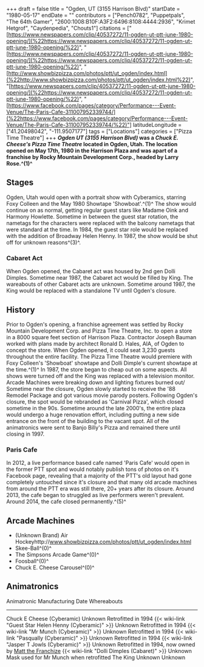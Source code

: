 +++
draft = false
title = "Ogden, UT (3155 Harrison Blvd)"
startDate = "1980-05-17"
endDate = ""
contributors = ["Pench0782", "Puppetpals", "The 64th Gamer", "2600:1008:B10F:A3F2:6496:8108:4444:2936", "Krimet Hetgrof", "Caydenpedia", "Chouts1"]
citations = ["[https://www.newspapers.com/clip/40537272/11-ogden-ut-ptt-june-1980-opening/](%22https://www.newspapers.com/clip/40537272/11-ogden-ut-ptt-june-1980-opening/%22)", "[https://www.newspapers.com/clip/40537272/11-ogden-ut-ptt-june-1980-opening/](%22https://www.newspapers.com/clip/40537272/11-ogden-ut-ptt-june-1980-opening/%22)", "[http://www.showbizpizza.com/photos/ptt/ut_ogden/index.html](%22http://www.showbizpizza.com/photos/ptt/ut_ogden/index.html%22)", "[https://www.newspapers.com/clip/40537272/11-ogden-ut-ptt-june-1980-opening/](%22https://www.newspapers.com/clip/40537272/11-ogden-ut-ptt-june-1980-opening/%22)", "[https://www.facebook.com/pages/category/Performance---Event-Venue/The-Paris-Cafe-311007952339744/](%22https://www.facebook.com/pages/category/Performance---Event-Venue/The-Paris-Cafe-311007952339744/%22)"]
latitudeLongitude = ["41.20498042", "-111.9507177"]
tags = ["Locations"]
categories = ["Pizza Time Theatre"]
+++
***Ogden UT (3155 Harrison Blvd)* was a *Chuck E. Cheese's Pizza Time Theatre* located in Ogden, Utah.
The location opened on May 17th, 1980 in the Harrison Plaza and was apart of a franchise by Rocky Mountain Development Corp., headed by Larry Rose.^(1)^**

## Stages

Ogden, Utah would open with a portrait show with Cyberamics, starring Foxy Colleen and the May 1980 Showtape 'Showboat'.^(1)^ The show would continue on as normal, getting regular guest stars like Madame Oink and Harmony Howlette. Sometime in between the guest star rotation, the nametags for the characters were replaced with the balcony nametags that were standard at the time. In 1984, the guest star role would be replaced with the addition of Broadway Helen Henny. In 1987, the show would be shut off for unknown reasons^(3)^.

### Cabaret Act

When Ogden opened, the Cabaret act was housed by 2nd gen Dolli Dimples. Sometime near 1987, the Cabaret act would be filled by King. The wareabouts of other Cabaret acts are unknown. Sometime around 1987, the King would be replaced with a standalone TV until Ogden's closure.

## History

Prior to Ogden's opening, a franchise agreement was settled by Rocky Mountain Development Corp. and Pizza Time Theatre, Inc. to open a store in a 8000 square feet section of Harrison Plaza. Contractor Joseph Bauman worked with plans made by architect Ronald D. Hales, AIA, of Ogden to concept the store. When Ogden opened, it could seat 3,230 guests throughout the entire facility. The Pizza Time Theatre would premiere with Foxy Colleen's 'Showboat' showtape and Dolli Dimple's current showtape at the time.^(1)^
In 1987, the store began to cheap out on some aspects. All shows were turned off and the King was replaced with a television monitor. Arcade Machines were breaking down and lighting fixtures burned out/
Sometime near the closure, Ogden slowly started to receive the '88 Remodel Package and got various movie parody posters.
Following Ogden's closure, the spot would be rebranded as 'Carnival Pizza', which closed sometime in the 90s. Sometime around the late 2000's, the entire plaza would undergo a huge renovation effort, including putting a new side entrance on the front of the building to the vacant spot. All of the animatronics were sent to Banjo Billy's Pizza and remained there until closing in 1997.

### Paris Cafe

In 2012, a live performance based cafe named 'Paris Cafe' would open in the former PTT spot and would notably publish tons of photos on it's Facebook page, revealing that a majority of the PTT's old layout had gone completely untouched since it's closure and that many old arcade machines from around the PTT era was still there, 20+ years after its closure. Around 2013, the cafe began to struggled as live performers weren't prevalent. Around 2014, the cafe closed permanently.^(5)^

## Arcade Machines

- (Unknown Brand) Air Hockeyhttp://www.showbizpizza.com/photos/ptt/ut_ogden/index.html
- Skee-Ball^(0)^
- The Simpsons Arcade Game^(0)^
- Foosball^(0)^
- Chuck E. Cheese Carousel^(0)^

## Animatronics

  Animatronic                                                  Manufacturing Date   Whereabouts
  ------------------------------------------------------------ -------------------- ---------------------------------------------------------------------------------------------------
  Chuck E Cheese (Cyberamic)                                   Unknown              Retrofitted in 1994
  {{< wiki-link "Guest Star Helen Henny (Cyberamic)" >}}   Unknown              Retrofitted in 1994
  {{< wiki-link "Mr Munch (Cyberamic)" >}}                 Unknown              Retrofitted in 1994
  {{< wiki-link "Pasqually (Cyberamic)" >}}                Unknown              Retrofitted in 1994
  {{< wiki-link "Jasper T Jowls (Cyberamic)" >}}           Unknown              Retrofitted in 1994, now owned by [Matt the Franchize](https://www.youtube.com/@MattTheFranchize)
  {{< wiki-link "Dolli Dimples (Cabaret)" >}}              Unknown              Mask used for Mr Munch when retrofitted
  The King                                                     Unknown              Unknown
